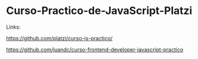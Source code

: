 # Curso-Practico-de-JavaScript-Platzi

Links:

<https://github.com/platzi/curso-js-practico/>

<https://github.com/juandc/curso-frontend-developer-javascript-practico>

